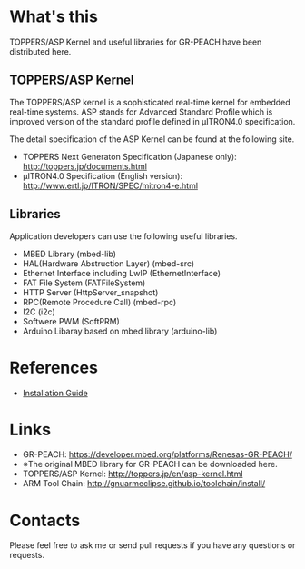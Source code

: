 # What's this

TOPPERS/ASP Kernel and useful libraries for GR-PEACH have been distributed here.

## TOPPERS/ASP Kernel

The TOPPERS/ASP kernel is a sophisticated real-time kernel for embedded real-time systems.
ASP stands for Advanced Standard Profile which is improved version of the standard profile defined in μITRON4.0 specification. 

The detail specification of the ASP Kernel can be found at the following site.

- TOPPERS Next Generaton Specification (Japanese only): http://toppers.jp/documents.html
- µITRON4.0 Specification (English version): http://www.ertl.jp/ITRON/SPEC/mitron4-e.html


## Libraries

Application developers can use the following useful libraries.

- MBED Library (mbed-lib)
 - HAL(Hardware Abstruction Layer) (mbed-src)
 - Ethernet Interface including LwIP (EthernetInterface)
 - FAT File System (FATFileSystem)
 - HTTP Server (HttpServer_snapshot)
 - RPC(Remote Procedure Call) (mbed-rpc)
 - I2C (i2c)
 - Softwere PWM (SoftPRM)
- Arduino Libaray based on mbed library (arduino-lib)

# References

- [Installation Guide](https://github.com/ncesnagoya/asp-gr_peach_gcc-mbed/wiki/Installation)

# Links

- GR-PEACH: https://developer.mbed.org/platforms/Renesas-GR-PEACH/
 - ※The original MBED library for GR-PEACH can be downloaded here.
- TOPPERS/ASP Kernel: http://toppers.jp/en/asp-kernel.html
- ARM Tool Chain: http://gnuarmeclipse.github.io/toolchain/install/

# Contacts

Please feel free to ask me or send pull requests if you have any questions or requests.
